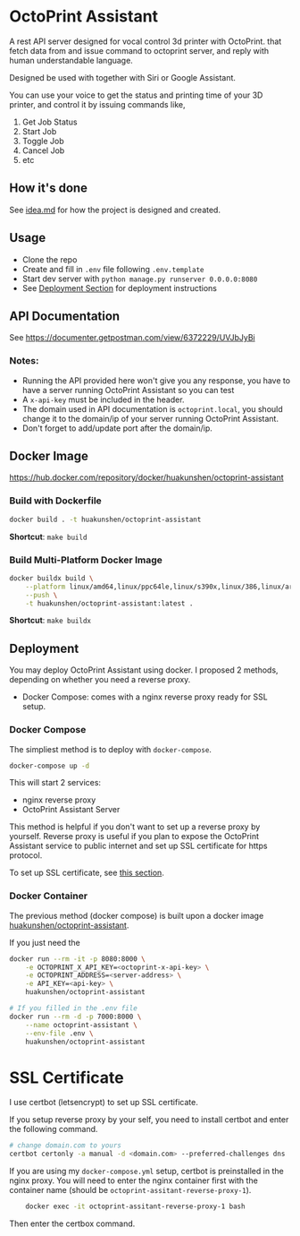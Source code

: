 # OctoPrint Assistant

A rest API server designed for vocal control 3d printer with OctoPrint. that fetch data from and issue command to octoprint server, and reply with human understandable language.

Designed be used with together with Siri or Google Assistant.

You can use your voice to get the status and printing time of your 3D printer, and control it by issuing commands like,

1. Get Job Status
1. Start Job
1. Toggle Job
1. Cancel Job
1. etc

## How it's done

See [idea.md](./idea.md) for how the project is designed and created.

## Usage

- Clone the repo
- Create and fill in `.env` file following `.env.template`
- Start dev server with `python manage.py runserver 0.0.0.0:8080`
- See [Deployment Section](#deployment) for deployment instructions

## API Documentation

See https://documenter.getpostman.com/view/6372229/UVJbJyBi

### Notes:

- Running the API provided here won't give you any response, you have to have a server running OctoPrint Assistant so you can test
- A `x-api-key` must be included in the header.
- The domain used in API documentation is `octoprint.local`, you should change it to the domain/ip of your server running OctoPrint Assistant.
- Don't forget to add/update port after the domain/ip.

## Docker Image

https://hub.docker.com/repository/docker/huakunshen/octoprint-assistant

### Build with Dockerfile

```bash
docker build . -t huakunshen/octoprint-assistant
```

**Shortcut**: `make build`

### Build Multi-Platform Docker Image

```bash
docker buildx build \
    --platform linux/amd64,linux/ppc64le,linux/s390x,linux/386,linux/arm/v7,linux/arm/v6,linux/arm64/v8 \
    --push \
    -t huakunshen/octoprint-assistant:latest .
```

**Shortcut**: `make buildx`

## Deployment

You may deploy OctoPrint Assistant using docker. I proposed 2 methods, depending on whether you need a reverse proxy.

- Docker Compose: comes with a nginx reverse proxy ready for SSL setup.

### Docker Compose

The simpliest method is to deploy with `docker-compose`.

```bash
docker-compose up -d
```

This will start 2 services:

- nginx reverse proxy
- OctoPrint Assistant Server

This method is helpful if you don't want to set up a reverse proxy by yourself. Reverse proxy is useful if you plan to expose the OctoPrint Assistant service to public internet and set up SSL certificate for https protocol.

To set up SSL certificate, see [this section](#ssl-certificate).

### Docker Container

The previous method (docker compose) is built upon a docker image [huakunshen/octoprint-assistant](https://hub.docker.com/repository/docker/huakunshen/octoprint-assistant).

If you just need the

```bash
docker run --rm -it -p 8080:8000 \
    -e OCTOPRINT_X_API_KEY=<octoprint-x-api-key> \
    -e OCTOPRINT_ADDRESS=<server-address> \
    -e API_KEY=<api-key> \
    huakunshen/octoprint-assistant
```

```bash
# If you filled in the .env file
docker run --rm -d -p 7000:8000 \
    --name octoprint-assistant \
    --env-file .env \
    huakunshen/octoprint-assistant
```

# SSL Certificate

I use certbot (letsencrypt) to set up SSL certificate.

If you setup reverse proxy by your self, you need to install certbot and enter the following command.

```bash
# change domain.com to yours
certbot certonly -a manual -d <domain.com> --preferred-challenges dns
```

If you are using my `docker-compose.yml` setup, certbot is preinstalled in the nginx proxy. You will need to enter the nginx container first with the container name (should be `octoprint-assitant-reverse-proxy-1`).

```bash
    docker exec -it octoprint-assitant-reverse-proxy-1 bash
```

Then enter the certbox command.
